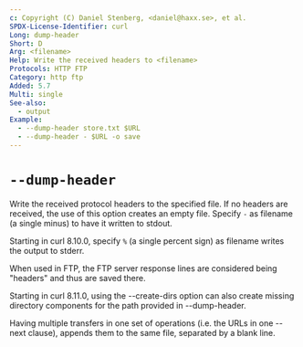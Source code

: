 ```yaml
---
c: Copyright (C) Daniel Stenberg, <daniel@haxx.se>, et al.
SPDX-License-Identifier: curl
Long: dump-header
Short: D
Arg: <filename>
Help: Write the received headers to <filename>
Protocols: HTTP FTP
Category: http ftp
Added: 5.7
Multi: single
See-also:
  - output
Example:
  - --dump-header store.txt $URL
  - --dump-header - $URL -o save
---
```


# `--dump-header`

Write the received protocol headers to the specified file. If no headers are
received, the use of this option creates an empty file. Specify `-` as
filename (a single minus) to have it written to stdout.

Starting in curl 8.10.0, specify `%` (a single percent sign) as filename
writes the output to stderr.

When used in FTP, the FTP server response lines are considered being "headers"
and thus are saved there.

Starting in curl 8.11.0, using the --create-dirs option can also create
missing directory components for the path provided in --dump-header.

Having multiple transfers in one set of operations (i.e. the URLs in one
--next clause), appends them to the same file, separated by a blank line.
